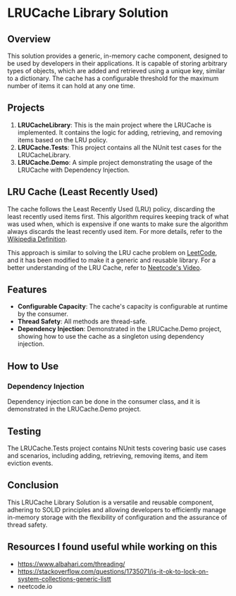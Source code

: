 # LRUCache Library Solution

## Overview
This solution provides a generic, in-memory cache component, designed to be used by developers in their applications. It is capable of storing arbitrary types of objects, which are added and retrieved using a unique key, similar to a dictionary. The cache has a configurable threshold for the maximum number of items it can hold at any one time.

## Projects
1. **LRUCacheLibrary**: This is the main project where the LRUCache is implemented. It contains the logic for adding, retrieving, and removing items based on the LRU policy.
2. **LRUCache.Tests**: This project contains all the NUnit test cases for the LRUCacheLibrary.
3. **LRUCache.Demo**: A simple project demonstrating the usage of the LRUCache with Dependency Injection.

## LRU Cache (Least Recently Used)
The cache follows the Least Recently Used (LRU) policy, discarding the least recently used items first. This algorithm requires keeping track of what was used when, which is expensive if one wants to make sure the algorithm always discards the least recently used item. For more details, refer to the [Wikipedia Definition](https://en.wikipedia.org/wiki/Cache_replacement_policies#Least_recently_used_(LRU)).

This approach is similar to solving the LRU cache problem on [LeetCode](https://leetcode.com/problems/lru-cache/description/), and it has been modified to make it a generic and reusable library. For a better understanding of the LRU Cache, refer to [Neetcode's Video](https://youtu.be/7ABFKPK2hD4?si=Ro1AhtNsjZOtDMG5).

## Features
- **Configurable Capacity**: The cache's capacity is configurable at runtime by the consumer.
- **Thread Safety**: All methods are thread-safe.
- **Dependency Injection**: Demonstrated in the LRUCache.Demo project, showing how to use the cache as a singleton using dependency injection.

## How to Use
### Dependency Injection
Dependency injection can be done in the consumer class, and it is demonstrated in the LRUCache.Demo project.

## Testing
The LRUCache.Tests project contains NUnit tests covering basic use cases and scenarios, including adding, retrieving, removing items, and item eviction events.

## Conclusion
This LRUCache Library Solution is a versatile and reusable component, adhering to SOLID principles and allowing developers to efficiently manage in-memory storage with the flexibility of configuration and the assurance of thread safety.

## Resources I found useful while working on this
- https://www.albahari.com/threading/
- https://stackoverflow.com/questions/1735071/is-it-ok-to-lock-on-system-collections-generic-listt
- neetcode.io


